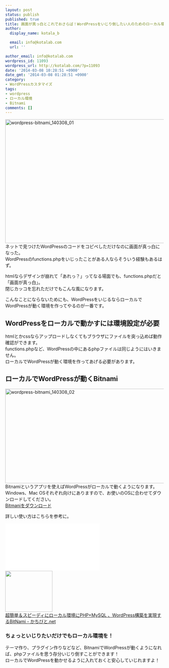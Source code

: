 ```yaml
---
layout: post
status: publish
published: true
title: 画面が真っ白とこれでおさらば！WordPressをいじり倒したい人のためのローカル環境構築
author:
  display_name: kotala_b

  email: info@kotalab.com
  url: ''

author_email: info@kotalab.com
wordpress_id: 11093
wordpress_url: http://kotalab.com/?p=11093
date: '2014-03-08 10:28:51 +0900'
date_gmt: '2014-03-08 01:28:51 +0900'
category:
- WordPressカスタマイズ
tags:
- wordpress
- ローカル環境
- Bitnami
comments: []
---
```

<p><img src="http://kotalab.com/wp-content/uploads/wordpress-bitnami_140308_01-546x393.png" alt="wordpress-bitnami_140308_01" width="546" height="393" class="alignnone size-large wp-image-11095" /><br />
ネットで見つけたWordPressのコードをコピペしただけなのに画面が真っ白になった。<br />
WordPressのfunctions.phpをいじったことがある人ならそういう経験もあるはず。</p>
<p>htmlならデザインが崩れて「あれっ？」ってなる場面でも、functions.phpだと「画面が真っ白」。<br />
閉じカッコを忘れただけでもこんな風になります。</p>
<p>こんなことにならないためにも、WordPressをいじるならローカルでWordPressが動く環境を作ってやるのが一番です。</p>
<h2>WordPressをローカルで動かすには環境設定が必要</h2>
<p>htmlとかcssならアップロードしなくてもブラウザにファイルを突っ込めば動作確認ができます。<br />
functions.phpなど、WordPressの中にあるphpファイルは同じようにはいきません。<br />
ローカルでWordPressが動く環境を作ってあげる必要があります。</p>
<h2>ローカルでWordPressが動くBitnami</h2>
<p><img src="http://kotalab.com/wp-content/uploads/wordpress-bitnami_140308_02-546x300.png" alt="wordpress-bitnami_140308_02" width="546" height="300" class="alignnone size-large wp-image-11096" /><br />
Bitnamiというアプリを使えばWordPressがローカルで動くようになります。<br />
Windows、Mac OSそれぞれ向けにありますので、お使いのOSに合わせてダウンロードしてください。<br />
<a href="http://bitnami.com/stack/wordpress" target="_blank">Bitmaniをダウンロード</a></p>
<p>詳しい使い方はこちらを参考に。</p>
<div class="video-container"><iframe src="//www.youtube.com/embed/JaB5mcwPEPo?rel=0" frameborder="0" allowfullscreen></iframe></div>
<div class="shht">
<div class="shhtimg"><a href="http://kachibito.net/software/php-mysql-local-server-bitnami.html" target="_blank"><img src="http://capture.heartrails.com/150x130/shadow?http://kachibito.net/software/php-mysql-local-server-bitnami.html" alt="" width="150" height="130" /></a></div>
<div class="shhttext"><a href="http://kachibito.net/software/php-mysql-local-server-bitnami.html" target="_blank">超簡単＆スピーディにローカル環境にPHP+MySQL 、WordPress構築を実現するBitNami - かちびと.net</a><a href="http://b.hatena.ne.jp/entry/http://kachibito.net/software/php-mysql-local-server-bitnami.html" target="_blank"><img border="0" src="http://b.hatena.ne.jp/entry/image/http://kachibito.net/software/php-mysql-local-server-bitnami.html" alt="" /></a></div>
</div>
<div class="clear"></div>
<h3>ちょっといじりたいだけでもローカル環境を！</h3>
<p>テーマ作り、プラグイン作りなどなど、BitnamiでWordPressが動くようになれば、phpファイルを思う存分いじり倒すことができます！<br />
ローカルでWordPressを動かせるように入れておくと安心していじれますよ！</p>

